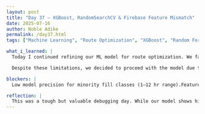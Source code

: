 ```yaml
---
layout: post
title: "Day 37 – XGBoost, RandomSearchCV & Firebase Feature Mismatch"
date: 2025-07-16
author: Noble Adike
permalink: /day37.html
tags: ["Machine Learning", "Route Optimization", "XGBoost", "Random Forest", "RandomSearchCV", "Precision", "Firebase", "Feature Engineering", "Model Deployment"]

what_i_learned: |
  Today I continued refining our ML model for route optimization. We faced major class imbalance challenges when predicting fill urgency within short timeframes (1–12 hrs). To tackle this, we experimented with both XGBoost and Random Forest classifiers. After tuning with RandomizedSearchCV, we reached ~90% accuracy but only ~55% precision due to the imbalance. 

  Despite these limitations, we decided to proceed with the model due to time constraints. I then moved on to model deployment using joblib. However, we ran into issues when applying the trained model to raw data from Firebase—caused by mismatches in expected vs. actual feature columns. This was mostly due to missing one-hot encoded variables like 'season_Spring', 'fill_category_Low' etc.

blockers: |
  Low model precision for minority fill classes (1–12 hr range).Feature mismatch errors during deployment due to inconsistent encoding between training and Firebase data.

reflection: |
  This was a tough but valuable debugging day. While our model shows high accuracy, we learned that precision is just as critical for real-world deployment, especially in imbalanced scenarios. The deployment errors reminded me how vital consistent preprocessing is—especially when working with one-hot encoding and raw real-time data. Tomorrow, I’ll work on aligning data pipelines to fix this.
---
```

